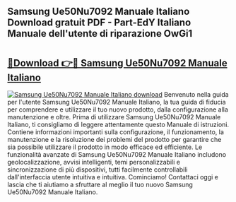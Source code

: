 ## Samsung Ue50Nu7092 Manuale Italiano Download gratuit PDF - Part-EdY Italiano Manuale dell'utente di riparazione OwGi1

# <h2><a href="http://dfgyet.blite.top/?on=Samsung+Ue50Nu7092+Manuale+Italiano">🔗Download 👉🔴 Samsung Ue50Nu7092 Manuale Italiano</a></h2>

[![Samsung Ue50Nu7092 Manuale Italiano download](https://i.imgur.com/lujVjoI.png)](http://dfgyet.blite.top/?on=Samsung+Ue50Nu7092+Manuale+Italiano)
Benvenuto nella guida per l'utente Samsung Ue50Nu7092 Manuale Italiano, la tua guida di fiducia per comprendere e utilizzare il tuo nuovo prodotto, dalla configurazione alla manutenzione e oltre. Prima di utilizzare Samsung Ue50Nu7092 Manuale Italiano, ti consigliamo di leggere attentamente questo Manuale di istruzioni. Contiene informazioni importanti sulla configurazione, il funzionamento, la manutenzione e la risoluzione dei problemi del prodotto per garantire che sia possibile utilizzare il prodotto in modo efficace ed efficiente. Le funzionalità avanzate di Samsung Ue50Nu7092 Manuale Italiano includono geolocalizzazione, avvisi intelligenti, temi personalizzabili e sincronizzazione di più dispositivi, tutti facilmente controllabili dall'interfaccia utente intuitiva e intuitiva. Cominciamo! Contattaci oggi e lascia che ti aiutiamo a sfruttare al meglio il tuo nuovo Samsung Ue50Nu7092 Manuale Italiano.
